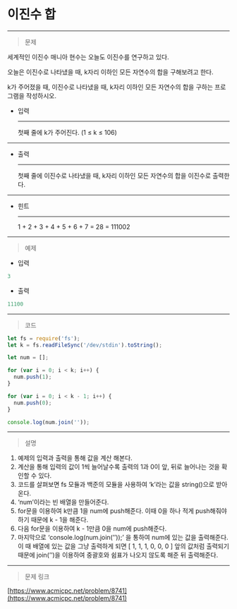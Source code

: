 # 이진수 합

---

> 문제
> 

세계적인 이진수 매니아 현수는 오늘도 이진수를 연구하고 있다.

오늘은 이진수로 나타냈을 때, k자리 이하인 모든 자연수의 합을 구해보려고 한다.

k가 주어졌을 때, 이진수로 나타냈을 때, k자리 이하인 모든 자연수의 합을 구하는 프로그램을 작성하시오.

- 입력
    
    ---
    
    첫째 줄에 k가 주어진다. (1 ≤ k ≤ 106)
    

---

- 출력
    
    ---
    
    첫째 줄에 이진수로 나타냈을 때, k자리 이하인 모든 자연수의 합을 이진수로 출력한다.
    

---

- 힌트
    
    ---
    
    1 + 2 + 3 + 4 + 5 + 6 + 7 = 28 = 111002
    

---

> 예제
> 
- 입력

```jsx
3
```

- 출력

```jsx
11100
```

---

> 코드
> 

```jsx
let fs = require('fs');
let k = fs.readFileSync('/dev/stdin').toString();

let num = [];

for (var i = 0; i < k; i++) {
  num.push(1);
}

for (var i = 0; i < k - 1; i++) {
  num.push(0);
}

console.log(num.join(''));
```

---

> 설명
> 
1. 예제의 입력과 출력을 통해 값을 계산 해본다.
2. 계산을 통해 입력의 값이 1씩 늘어날수록 출력의 1과 0이 앞, 뒤로 늘어나는 것을 확인할 수 있다.
3. 코드를 살펴보면 fs 모듈과 백준의 모듈을 사용하여 ‘k’라는 값을 string()으로 받아온다.
4. ‘num’이라는 빈 배열을 만들어준다.
5. for문을 이용하여 k만큼 1을 num에 push해준다. 이때 0을 하나 적게 push해줘야 하기 때문에 k - 1을 해준다. 
6. 다음 for문을 이용하여 k - 1만큼 0을 num에 push해준다.
7. 마지막으로 ‘console.log(num.join(’’));’ 을 통하여 num에 있는 값을 출력해준다. 이 때 배열에 있는 값을 그냥 출력하게 되면 [ 1, 1, 1, 0, 0, 0 ] 앞의 값처럼 출력되기 때문에 join(’’)을 이용하여 중괄호와 쉼표가 나오지 않도록 해준 뒤 출력해준다.

---

> 문제 링크
> 

[https://www.acmicpc.net/problem/8741](https://www.acmicpc.net/problem/8741)